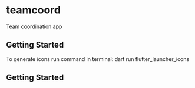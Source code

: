 # teamcoord

Team coordination app

## Getting Started
To generate icons run command in terminal: dart run flutter_launcher_icons

## Getting Started